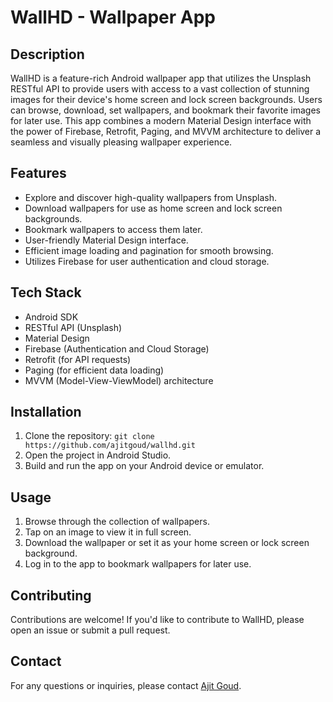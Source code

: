 # WallHD - Wallpaper App

## Description

WallHD is a feature-rich Android wallpaper app that utilizes the Unsplash RESTful API to provide users with access to a vast collection of stunning images for their device's home screen and lock screen backgrounds. Users can browse, download, set wallpapers, and bookmark their favorite images for later use. This app combines a modern Material Design interface with the power of Firebase, Retrofit, Paging, and MVVM architecture to deliver a seamless and visually pleasing wallpaper experience.

## Features

- Explore and discover high-quality wallpapers from Unsplash.
- Download wallpapers for use as home screen and lock screen backgrounds.
- Bookmark wallpapers to access them later.
- User-friendly Material Design interface.
- Efficient image loading and pagination for smooth browsing.
- Utilizes Firebase for user authentication and cloud storage.

## Tech Stack

- Android SDK
- RESTful API (Unsplash)
- Material Design
- Firebase (Authentication and Cloud Storage)
- Retrofit (for API requests)
- Paging (for efficient data loading)
- MVVM (Model-View-ViewModel) architecture

## Installation

1. Clone the repository: `git clone https://github.com/ajitgoud/wallhd.git`
2. Open the project in Android Studio.
3. Build and run the app on your Android device or emulator.

## Usage

1. Browse through the collection of wallpapers.
2. Tap on an image to view it in full screen.
3. Download the wallpaper or set it as your home screen or lock screen background.
4. Log in to the app to bookmark wallpapers for later use.

## Contributing

Contributions are welcome! If you'd like to contribute to WallHD, please open an issue or submit a pull request.

## Contact

For any questions or inquiries, please contact [Ajit Goud](mailto:ajitgoud.developer@gmail.com).
